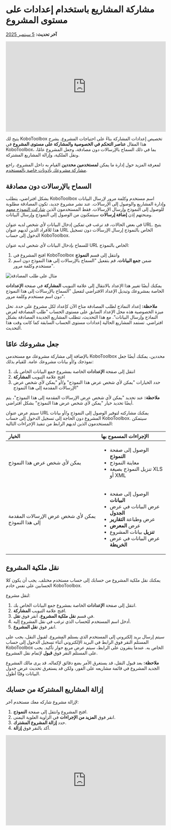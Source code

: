 # مشاركة المشاريع باستخدام إعدادات على مستوى المشروع
**آخر تحديث:** <a href="https://github.com/kobotoolbox/docs/blob/03c0981e6da0be6aec3385dfe68b2ebb0f71b2f8/source/project_sharing_settings.md" class="reference">5 سبتمبر 2025</a>

<iframe src="https://www.youtube.com/embed/vRuAan0aSfY?si=FbKeyjF9XitYdUWC" style="width: 100%; aspect-ratio: 16 / 9; height: auto; border: 0;" title="YouTube video player" frameborder="0" allow="accelerometer; autoplay; clipboard-write; encrypted-media; gyroscope; picture-in-picture; web-share" allowfullscreen></iframe>

يتيح لك KoboToolbox تخصيص إعدادات المشاركة بناءً على احتياجات المشروع. يشرح هذا المقال **عناصر التحكم في الخصوصية والمشاركة على مستوى المشروع** في KoboToolbox، بما في ذلك السماح بالإرسالات دون مصادقة، وجعل المشروع عامًا، ونقل الملكية، وإزالة المشاريع المشتركة.

<p class="note">
  لمعرفة المزيد حول إدارة ما يمكن <strong>لمستخدمين محددين</strong> القيام به داخل المشروع، راجع <a href="managing_permissions.html">مشاركة مشروعك بأذونات خاصة بالمستخدم</a>.
</p>

## السماح بالإرسالات دون مصادقة

بشكل افتراضي، يتطلب KoboToolbox اسم مستخدم وكلمة مرور لإرسال البيانات وإدارة المشاريع والوصول إلى الإرسالات. عند نشر مشروع جديد، تكون المصادقة مطلوبة للوصول إلى النموذج وإرسال الإرسالات. فقط المستخدمون الذين [شاركت النموذج معهم](managing_permissions.md) ومنحتهم إذن **إضافة إرسالات** سيتمكنون من الوصول إلى النموذج وإرسال البيانات.

في بعض الحالات، قد ترغب في تمكين إدخال البيانات لأي شخص لديه عنوان URL. يتيح هذا للأفراد الذين لديهم عنوان URL الخاص بالنموذج إرسال الإرسالات دون تسجيل الدخول إلى حساب KoboToolbox.

للسماح بإدخال البيانات لأي شخص لديه عنوان URL الخاص بالنموذج:
1. افتح المشروع في KoboToolbox وانتقل إلى قسم **النموذج**
2. ضمن **جمع البيانات**، قم بتفعيل "السماح بالإرسالات إلى هذا النموذج دون اسم مستخدم وكلمة مرور".

![مثال على طلب المصادقة](images/project_sharing_settings/require_authentication.png)

يمكنك أيضًا تغيير هذا الإعداد بالانتقال إلى علامة التبويب **المشاركة** في صفحة **الإعدادات** الخاصة بمشروعك وتبديل الإعداد الافتراضي لتفعيل "السماح بالإرسالات إلى هذا النموذج دون اسم مستخدم وكلمة مرور".

<p class="note">
  <strong>ملاحظة:</strong> إعداد النماذج لطلب المصادقة متاح الآن كإعداد لكل مشروع على حدة. تحل ميزة الخصوصية هذه محل الإعداد السابق على مستوى الحساب "طلب المصادقة لعرض النماذج وإرسال البيانات". مع هذا التحديث، تتطلب المشاريع الجديدة المصادقة بشكل افتراضي. تستمد المشاريع الحالية إعدادات مستوى الحساب السابقة كما كانت وقت هذا التحديث.
</p>

## جعل مشروعك عامًا

بالإضافة إلى مشاركة مشروعك مع مستخدمي KoboToolbox محددين، يمكنك أيضًا جعل نموذجك و/أو بيانات مشروعك عامة. للقيام بذلك:

1. انتقل إلى صفحة **الإعدادات** الخاصة بمشروع جمع البيانات الخاص بك
2. افتح علامة التبويب **المشاركة**
3. حدد الخيارات "يمكن لأي شخص عرض هذا النموذج" و/أو "يمكن لأي شخص عرض الإرسالات المقدمة إلى هذا النموذج"

<p class="note">
  <strong>ملاحظة:</strong> عند تحديد "يمكن لأي شخص عرض الإرسالات المقدمة إلى هذا النموذج"، يتم أيضًا تحديد خيار "يمكن لأي شخص عرض هذا النموذج" بشكل افتراضي.
</p>

سيتم عرض عنوان URL يمكنك مشاركته لتوفير الوصول إلى النموذج و/أو بيانات المشروع دون الحاجة إلى تسجيل الدخول إلى حساب KoboToolbox. سيتمكن المستخدمون الذين لديهم الرابط من تنفيذ الإجراءات التالية:

| **الخيار**    | **الإجراءات المسموح بها**                                |
| :----------------- | :--------------------------------------------- |
| يمكن لأي شخص عرض هذا النموذج              | <ul><li>الوصول إلى صفحة <strong>النموذج</strong></li> <li>معاينة النموذج</li> <li>تنزيل النموذج بصيغة XLS أو XML</li></ul> |
| يمكن لأي شخص عرض الإرسالات المقدمة إلى هذا النموذج      | <ul><li>الوصول إلى صفحة <strong>البيانات</strong></li><li>عرض البيانات في عرض <strong>الجدول</strong></li><li>عرض وطباعة <strong>التقارير</strong></li><li>عرض <strong>المعرض</strong></li><li><strong>تنزيل</strong> بيانات المشروع</li><li>عرض البيانات في عرض <strong>الخريطة</strong></li></ul> |

## نقل ملكية المشروع

يمكنك نقل ملكية المشروع من حسابك إلى حساب مستخدم مختلف. يجب أن يكون كلا الحسابين على نفس خادم KoboToolbox.

لنقل مشروع:
1. انتقل إلى صفحة **الإعدادات** الخاصة بمشروع جمع البيانات الخاص بك.
2. افتح علامة التبويب **المشاركة**.
3. في قسم **نقل ملكية المشروع**، انقر فوق **نقل**.
4. أدخل اسم المستخدم للحساب الذي ترغب في نقل المشروع إليه.
5. انقر فوق **نقل المشروع**.
   
سيتم إرسال بريد إلكتروني إلى المستخدم الذي يستلم المشروع. لقبول النقل، يجب على المستلم النقر فوق الرابط في البريد الإلكتروني أثناء تسجيل الدخول إلى حساب KoboToolbox الخاص به. عندما ينقرون على الرابط، سيتم عرض مربع حوار تأكيد. يجب على المستلم النقر فوق **قبول** لإتمام نقل المشروع.

<p class="note">
  <strong>ملاحظة:</strong> بعد قبول النقل، قد يستغرق الأمر بضع دقائق لإكماله. قد يرى مالك المشروع الجديد المشروع في قائمة مشاريعه على الفور، ولكن قد يستغرق تحديث عرض جدول البيانات وقتًا أطول.
</p>

## إزالة المشاريع المشتركة من حسابك

لإزالة مشروع شاركه معك مستخدم آخر:

1. افتح المشروع وانتقل إلى صفحة **النموذج**.
2. انقر فوق <i class="k-icon-more"></i> **المزيد من الإجراءات** في الزاوية العلوية اليمنى.
3. حدد **إزالة المشروع المشترك**.
4. أكد بالنقر فوق **إزالة**.

<iframe src="https://www.youtube.com/embed/EZyj0tQXtzA?si=EmE0bahqxFAW2Fqm" style="width: 100%; aspect-ratio: 16 / 9; height: auto; border: 0;" title="YouTube video player" frameborder="0" allow="accelerometer; autoplay; clipboard-write; encrypted-media; gyroscope; picture-in-picture; web-share" allowfullscreen></iframe>